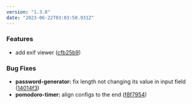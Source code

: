 ```yaml
---
version: "1.3.0"
date: "2023-06-22T03:03:50.931Z"
---
```


### Features

- add exif viewer ([cfb25b9](https://github.com/zwwuu/tools/commit/cfb25b9b91043a8a46af6e85576e2b7e750173bf))

### Bug Fixes

- **password-generator:** fix length not changing its value in input field ([14014f3](https://github.com/zwwuu/tools/commit/14014f3ff7c8ec824e20846623500ac300746155))
- **pomodoro-timer:** align configs to the end ([f8f7954](https://github.com/zwwuu/tools/commit/f8f7954cf0dbccf8b67594c618d9868c4b6f35ec))
